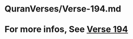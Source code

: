 # QuranVerses/Verse-194.md <br><br>For more infos, See [Verse 194](https://www.quranbookk.com/quran/search?q=194)